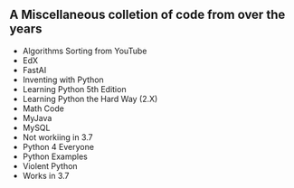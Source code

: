 ## A Miscellaneous colletion of code from over the years
* Algorithms Sorting from YouTube
* EdX
* FastAI
* Inventing with Python
* Learning Python 5th Edition
* Learning Python the Hard Way (2.X)
* Math Code
* MyJava
* MySQL
* Not workiing in 3.7
* Python 4 Everyone
* Python Examples
* Violent Python
* Works in 3.7
